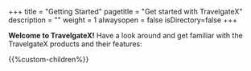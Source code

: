 +++
title = "Getting Started"
pagetitle = "Get started with TravelgateX"
description = ""
weight = 1
alwaysopen = false
isDirectory=false
+++

**Welcome to TravelgateX!** Have a look around and get familiar with the TravelgateX products and their features:

{{%custom-children%}}




